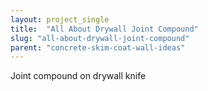```yaml
---
layout: project_single
title:  "All About Drywall Joint Compound"
slug: "all-about-drywall-joint-compound"
parent: "concrete-skim-coat-wall-ideas"
---
```

Joint compound on drywall knife